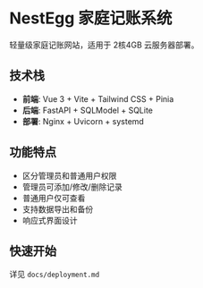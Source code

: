 # NestEgg 家庭记账系统

轻量级家庭记账网站，适用于 2核4GB 云服务器部署。

## 技术栈

- **前端**: Vue 3 + Vite + Tailwind CSS + Pinia
- **后端**: FastAPI + SQLModel + SQLite
- **部署**: Nginx + Uvicorn + systemd

## 功能特点

- 区分管理员和普通用户权限
- 管理员可添加/修改/删除记录
- 普通用户仅可查看
- 支持数据导出和备份
- 响应式界面设计

## 快速开始

详见 `docs/deployment.md`